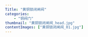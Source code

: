 ```yaml
---
Title: "黄铜锁闭闸阀"
categories:
    - "铜阀门"
thumbnail: "黄铜锁闭闸阀_head.jpg"
contentImages: ["黄铜锁闭闸阀_01.jpg"]
---
```

